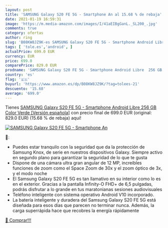 ```yaml
---
layout: post
title: 'SAMSUNG Galaxy S20 FE 5G - Smartphone An al 15.68 % de rebaja'
date: 2021-01-19 16:59:31
image: 'https://m.media-amazon.com/images/I/41aEIBgGanL._SL200_.jpg'
comments: true
category: ofertas
author: ring
slug: 'B08KW8JZ9K-es SAMSUNG Galaxy S20 FE 5G - Smartphone Android Libre 256 GB...'
tags: [ 'tole.es','android', ]
actualPrice: 699.0 EUR
currency: EUR
price: 699.0
comparePrice: 829.0 EUR
prodname: 'SAMSUNG Galaxy S20 FE 5G - Smartphone Android Libre  256 GB  Color Verde [Versión española]'
country: 'es'
flag: '🇪🇸'
buyurl: 'https://www.amazon.es/dp/B08KW8JZ9K/?tag=tolees-21'
descuento: '15.68'
average: '699.0'
---
```


Tienes [SAMSUNG Galaxy S20 FE 5G - Smartphone Android Libre  256 GB  Color Verde [Versión española]](https://www.amazon.es/dp/B08KW8JZ9K/?tag=tolees-21) con precio final de  699.0 EUR (original: 829.0 EUR) (15.68 %  de rebaja) aqui!

[![SAMSUNG Galaxy S20 FE 5G - Smartphone An](https://m.media-amazon.com/images/I/41aEIBgGanL._SL200_.jpg)](https://www.amazon.es/dp/B08KW8JZ9K/?tag=tolees-21)

🔎:

- Puedes estar tranquilo con la seguridad que da la protección de Samsung Knox, de serie en nuestros dispositivos Galaxy. Siempre activo en segundo plano para garantizar la seguridad de lo que te gusta
- Dispone de una cámara ultra gran angular de 12 MP, increíbles funciones de zoom como el Space Zoom de 30x y el zoom óptico de 3x, y el modo noche
- El Samsung Galaxy S20 FE 5G es tan llamativo en su interior como lo es en el exterior. Gracias a la pantalla Infinity-O FHD+ de 6,5 pulgadas, podrás disfrutar a lo grande en tus maratonianas sesiones audiovisuales
- Teléfono inteligente con sistema operativo Android V10 incorporado.
- La batería inteligente y duradera del Samsung Galaxy S20 FE 5G está diseñada para esos días que parecen no terminar nunca. Además, la carga superrápida hace que recobres la energía rápidamente

[🛒 Comprar!!!](https://www.amazon.es/dp/B08KW8JZ9K/?tag=tolees-21)
